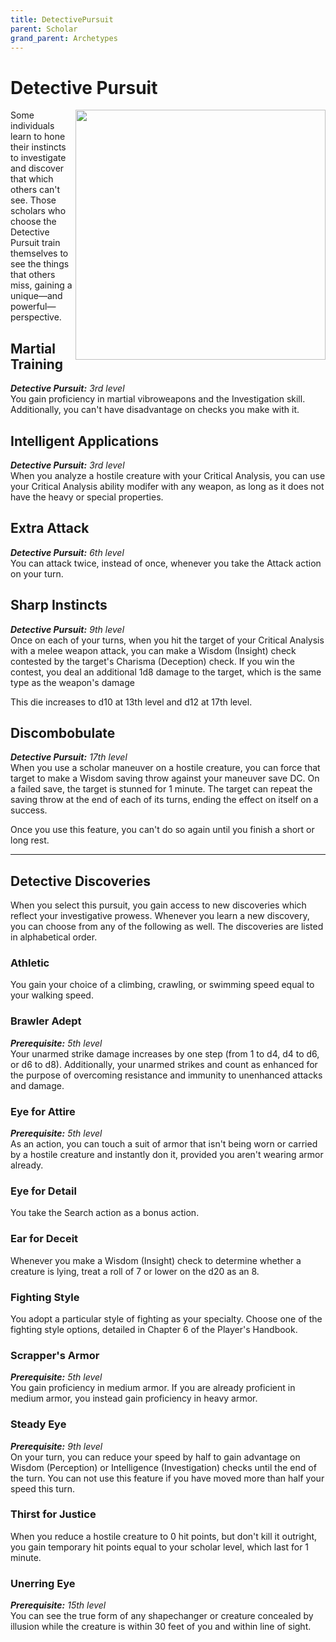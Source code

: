```yaml
---
title: DetectivePursuit
parent: Scholar
grand_parent: Archetypes
---
```


# Detective Pursuit

<img src='../../../../zzImages/Classes/scholar_detective_01.png' style='float:right; width:400px;'>




Some individuals learn to hone their instincts to investigate and discover that which others can't see. Those scholars who choose the Detective Pursuit train themselves to see the things that others miss, gaining a unique—and powerful—perspective.

## Martial Training
_**Detective Pursuit:** 3rd level_<br>
You gain proficiency in martial vibroweapons and the Investigation skill. Additionally, you can't have disadvantage on checks you make with it.

## Intelligent Applications
_**Detective Pursuit:** 3rd level_<br>
When you analyze a hostile creature with your Critical Analysis, you can use your Critical Analysis ability modifer with any weapon, as long as it does not have the heavy or special properties.

## Extra Attack
_**Detective Pursuit:** 6th level_<br>
You can attack twice, instead of once, whenever you take the Attack action on your turn.

## Sharp Instincts
_**Detective Pursuit:** 9th level_<br>
Once on each of your turns, when you hit the target of your Critical Analysis with a melee weapon attack, you can make a Wisdom (Insight) check contested by the target's Charisma (Deception) check. If you win the contest, you deal an additional 1d8 damage to the target, which is the same type as the weapon's damage

This die increases to d10 at 13th level and d12 at 17th level.

## Discombobulate
_**Detective Pursuit:** 17th level_<br>
When you use a scholar maneuver on a hostile creature, you can force that target to make a Wisdom saving throw against your maneuver save DC. On a failed save, the target is stunned for 1 minute. The target can repeat the saving throw at the end of each of its turns, ending the effect on itself on a success.

Once you use this feature, you can't do so again until you finish a short or long rest.

___

## Detective Discoveries
When you select this pursuit, you gain access to new discoveries which reflect your investigative prowess. Whenever you learn a new discovery, you can choose from any of the following as well. The discoveries are listed in alphabetical order.

### Athletic
You gain your choice of a climbing, crawling, or swimming speed equal to your walking speed.

### Brawler Adept
_**Prerequisite:** 5th level_<br>
Your unarmed strike damage increases by one step (from 1 to d4, d4 to d6, or d6 to d8). Additionally, your unarmed strikes and count as enhanced for the purpose of overcoming resistance and immunity to unenhanced attacks and damage.

### Eye for Attire
_**Prerequisite:** 5th level_<br>
As an action, you can touch a suit of armor that isn't being worn or carried by a hostile creature and instantly don it, provided you aren't wearing armor already.

### Eye for Detail
You take the Search action as a bonus action.

### Ear for Deceit
Whenever you make a Wisdom (Insight) check to determine whether a creature is lying, treat a roll of 7 or lower on the d20 as an 8.

### Fighting Style
You adopt a particular style of fighting as your specialty. Choose one of the fighting style options, detailed in Chapter 6 of the Player's Handbook.

### Scrapper's Armor
_**Prerequisite:** 5th level_<br>
You gain proficiency in medium armor. If you are already proficient in medium armor, you instead gain proficiency in heavy armor.

### Steady Eye
_**Prerequisite:** 9th level_<br>
On your turn, you can reduce your speed by half to gain advantage on Wisdom (Perception) or Intelligence (Investigation) checks until the end of the turn. You can not use this feature if you have moved more than half your speed this turn.

### Thirst for Justice
When you reduce a hostile creature to 0 hit points, but don't kill it outright, you gain temporary hit points equal to your scholar level, which last for 1 minute.

### Unerring Eye
_**Prerequisite:** 15th level_<br>
You can see the true form of any shapechanger or creature concealed by illusion while the creature is within 30 feet of you and within line of sight.
